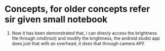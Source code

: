 # Concepts, for older concepts refer sir given small notebook 
1. Now it has been demonstrated that, i can direcly access the brightness file through cmd(root) and modify the brightness, the android studio app does just that with an overhead, it does that through camera API!
